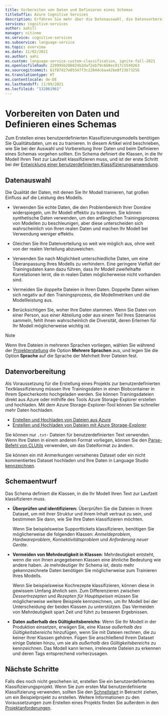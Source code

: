 ```yaml
---
title: Vorbereiten von Daten und Definieren eines Schemas
titleSuffix: Azure Cognitive Services
description: Erfahren Sie mehr über die Datenauswahl, die Datenvorbereitung und die Erstellung eines Schemas für benutzerdefinierte Klassifizierungsprojekte.
services: cognitive-services
author: aahill
manager: nitinme
ms.service: cognitive-services
ms.subservice: language-service
ms.topic: overview
ms.date: 11/02/2021
ms.author: aahi
ms.custom: language-service-custom-classification, ignite-fall-2021
ms.openlocfilehash: 220995b286824b2daf2eb79c6b0ec917c5549263
ms.sourcegitcommit: 61f87d27e05547f3c22044c6aa42be8f23673256
ms.translationtype: HT
ms.contentlocale: de-DE
ms.lasthandoff: 11/09/2021
ms.locfileid: "132061961"
---
```

# <a name="how-to-prepare-data-and-define-a-schema"></a>Vorbereiten von Daten und Definieren eines Schemas

Zum Erstellen eines benutzerdefinierten Klassifizierungsmodells benötigen Sie Qualitätsdaten, um es zu trainieren. In diesem Artikel wird beschrieben, wie Sie bei der Auswahl und Vorbereitung Ihrer Daten und beim Definieren eines Schemas vorgehen sollten. Ein Schema definiert die Klassen, in die Ihr Modell Ihren Text zur Laufzeit klassifizieren muss, und ist der erste Schritt bei der [Entwicklung einer benutzerdefinierten Klassifizierungsanwendung](../overview.md#project-development-lifecycle).


## <a name="data-selection"></a>Datenauswahl

Die Qualität der Daten, mit denen Sie Ihr Modell trainieren, hat großen Einfluss auf die Leistung des Modells.

* Verwenden Sie echte Daten, die den Problembereich Ihrer Domäne widerspiegeln, um Ihr Modell effektiv zu trainieren. Sie können synthetische Daten verwenden, um den anfänglichen Trainingsprozess von Modellen zu beschleunigen, aber diese unterscheiden sich wahrscheinlich von Ihren realen Daten und machen Ihr Modell bei Verwendung weniger effektiv.

* Gleichen Sie Ihre Datenverteilung so weit wie möglich aus, ohne weit von der realen Verteilung abzuweichen.

* Verwenden Sie nach Möglichkeit unterschiedliche Daten, um eine Überanpassung Ihres Modells zu verhindern. Eine geringere Vielfalt der Trainingsdaten kann dazu führen, dass Ihr Modell zweifelhafte Korrelationen lernt, die in realen Daten möglicherweise nicht vorhanden sind. 
 
* Vermeiden Sie doppelte Dateien in Ihren Daten. Doppelte Daten wirken sich negativ auf den Trainingsprozess, die Modellmetriken und die Modellleistung aus. 

* Berücksichtigen Sie, woher Ihre Daten stammen. Wenn Sie Daten von einer Person, aus einer Abteilung oder aus einem Teil Ihres Szenarios sammeln, fehlt ihnen wahrscheinlich die Diversität, deren Erlernen für Ihr Modell möglicherweise wichtig ist. 

> [!NOTE]
> Wenn Ihre Dateien in mehreren Sprachen vorliegen, wählen Sie während der [Projekterstellung](../quickstart.md) die Option **Mehrere Sprachen** aus, und legen Sie die Option **Sprache** auf die Sprache der Mehrheit Ihrer Dateien fest.

## <a name="data-preparation"></a>Datenvorbereitung

Als Voraussetzung für die Erstellung eines Projekts zur benutzerdefinierten Textklassifizierung müssen Ihre Trainingsdaten in einen Blobcontainer in Ihrem Speicherkonto hochgeladen werden. Sie können Trainingsdateien direkt aus Azure oder mithilfe des Tools Azure Storage-Explorer erstellen und hochladen. Mit dem Azure Storage-Explorer-Tool können Sie schneller mehr Daten hochladen.  

* [Erstellen und Hochladen von Dateien aus Azure](/azure/storage/blobs/storage-quickstart-blobs-portal#create-a-container)
* [Erstellen und Hochladen von Dateien mit Azure Storage-Explorer](/azure/vs-azure-tools-storage-explorer-blobs)

Sie können nur `.txt`- Dateien für benutzerdefinierten Text verwenden. Wenn Ihre Daten in einem anderen Format vorliegen, können Sie den [Parse-Befehl von CLUtils](https://github.com/microsoft/CogSLanguageUtilities/blob/main/CLUtils/CogSLanguageUtilities.ViewLayer.CliCommands/Commands/ParseCommand/README.md) verwenden, um das Dateiformat zu ändern.

 Sie können ein mit Anmerkungen versehenes Dataset oder ein nicht kommentiertes Dataset hochladen und Ihre Daten in Language Studio [kennzeichnen](../how-to/tag-data.md). 
 
## <a name="schema-design"></a>Schemaentwurf

Das Schema definiert die Klassen, in die Ihr Modell Ihren Text zur Laufzeit klassifizieren muss.

* **Überprüfen und identifizieren:** Überprüfen Sie die Dateien in Ihrem Dataset, um mit ihrer Struktur und ihrem Inhalt vertraut zu sein, und bestimmen Sie dann, wie Sie Ihre Daten klassifizieren möchten. 

    Wenn Sie beispielsweise Supporttickets klassifizieren, benötigen Sie möglicherweise die folgenden Klassen: *Anmeldeproblem*, *Hardwareproblem*, *Konnektivitätsproblem* und *Anforderung neuer Geräte*.

* **Vermeiden von Mehrdeutigkeit in Klassen**: Mehrdeutigkeit entsteht, wenn die von Ihnen angegebenen Klassen eine ähnliche Bedeutung wie andere haben. Je mehrdeutiger Ihr Schema ist, desto mehr gekennzeichnete Daten benötigen Sie möglicherweise zum Trainieren Ihres Modells.  

    Wenn Sie beispielsweise Kochrezepte klassifizieren, können diese in gewissem Umfang ähnlich sein. Zum Differenzieren zwischen *Dessertrezepten* und *Rezepten für Hauptspeisen* müssen Sie möglicherweise weitere Beispiele kennzeichnen, um Ihr Modell bei der Unterscheidung der beiden Klassen zu unterstützen. Das Vermeiden von Mehrdeutigkeit spart Zeit und führt zu besseren Ergebnissen. 

* **Daten außerhalb des Gültigkeitsbereichs**: Wenn Sie Ihr Modell in der Produktion einsetzen, erwägen Sie, eine Klasse *außerhalb des Gültigkeitsbereichs* hinzufügen, wenn Sie mit Dateien rechnen, die zu keiner Ihrer Klassen gehören. Fügen Sie anschließend Ihrem Dataset einige Dateien hinzu, um sie als *außerhalb des Gültigkeitsbereichs* zu kennzeichnen. Das Modell kann lernen, irrelevante Dateien zu erkennen und deren Tags entsprechend vorherzusagen.

## <a name="next-steps"></a>Nächste Schritte

Falls dies noch nicht geschehen ist, erstellen Sie ein benutzerdefiniertes Klassifizierungsprojekt. Wenn Sie zum ersten Mal benutzerdefinierte Klassifizierung verwenden, sollten Sie den [Schnellstart](../quickstart.md) in Betracht ziehen, um ein Beispielprojekt zu erstellen. Weitere Informationen zu den Voraussetzungen zum Erstellen eines Projekts finden Sie außerdem in den [Projektanforderungen](../how-to/create-project.md). 
